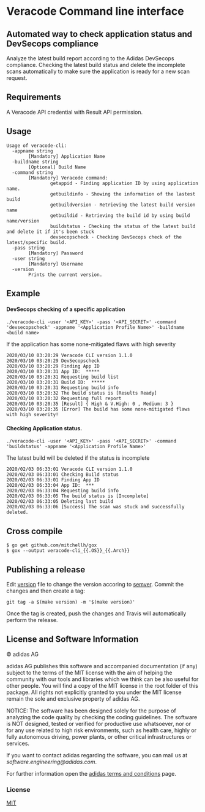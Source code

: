 # Veracode Command line interface

## Automated way to check application status and DevSecops compliance


Analyze the latest build report according to the Adidas DevSecops compliance.
Checking the latest build status and delete the incomplete scans automatically to make sure the application is ready for a new scan request.

## Requirements
A Veracode API credential with Result API permission.

## Usage

```
Usage of veracode-cli:
  -appname string
        [Mandatory] Application Name
  -buildname string
        [Optional] Build Name
  -command string
		[Mandatory] Veracode command:
				getappid - Finding application ID by using application name.
				getbuildinfo - Showing the information of the lastest build
				getbuildversion - Retrieving the latest build version name
				getbuildid - Retrieving the build id by using build name/version
				buildstatus - Checking the status of the latest build and delete it if it's been stuck
				devsecopscheck - Checking DevSecops check of the latest/specific build.
  -pass string
        [Mandatory] Password
  -user string
        [Mandatory] Username
  -version
        Prints the current version.

```

## Example

#### DevSecops checking of a specific application

```
./veracode-cli -user '<API_KEY>' -pass '<API_SECRET>' -command 'devsecopscheck' -appname '<Application Profile Name>' -buildname <build name>
```

If the application has some none-mitigated flaws with high severity

```
2020/03/10 03:20:29 Veracode CLI version 1.1.0
2020/03/10 03:20:29 DevSecopscheck
2020/03/10 03:20:29 Finding App ID
2020/03/10 03:20:31 App ID:  *****
2020/03/10 03:20:31 Requesting build list
2020/03/10 03:20:31 Build ID:  *****
2020/03/10 03:20:31 Requesting build info
2020/03/10 03:20:32 The build status is [Results Ready]
2020/03/10 03:20:32 Requesting full report
2020/03/10 03:20:35 [Result] { High & V.High: 0 , Medium: 3 }
2020/03/10 03:20:35 [Error] The build has some none-mitigated flaws with high severity!
```

#### Checking Application status.

```
./veracode-cli -user '<API_KEY>' -pass '<API_SECRET>' -command 'buildstatus' -appname '<Application Profile Name>'
```

The latest build will be deleted if the status is incomplete

```
2020/02/03 06:33:01 Veracode CLI version 1.1.0
2020/02/03 06:33:01 Checking Build status
2020/02/03 06:33:01 Finding App ID
2020/02/03 06:33:04 App ID:  ***
2020/02/03 06:33:04 Requesting build info
2020/02/03 06:33:05 The build status is [Incomplete]
2020/02/03 06:33:05 Deleting last build
2020/02/03 06:33:06 [Success] The scan was stuck and successfully deleted.
```

## Cross compile

```
$ go get github.com/mitchellh/gox
$ gox --output veracode-cli_{{.OS}}_{{.Arch}}
```

## Publishing a release

Edit [version](./version) file to change the version accoring to [semver](https://semver.org/). Commit the changes and then create a tag:

```
git tag -a $(make version) -m '$(make version)'
```

Once the tag is created, push the changes and Travis will automatically perform the release.


## License and Software Information

© adidas AG

adidas AG publishes this software and accompanied documentation (if any) subject to the terms of the MIT license with the aim of helping the community with our tools and libraries which we think can be also useful for other people. You will find a copy of the MIT license in the root folder of this package. All rights not explicitly granted to you under the MIT license remain the sole and exclusive property of adidas AG.

NOTICE: The software has been designed solely for the purpose of analyzing the code quality by checking the coding guidelines. The software is NOT designed, tested or verified for productive use whatsoever, nor or for any use related to high risk environments, such as health care, highly or fully autonomous driving, power plants, or other critical infrastructures or services.

If you want to contact adidas regarding the software, you can mail us at _software.engineering@adidas.com_.

For further information open the [adidas terms and conditions](https://github.com/adidas/adidas-contribution-guidelines/wiki/Terms-and-conditions) page.

### License

[MIT](LICENSE)
